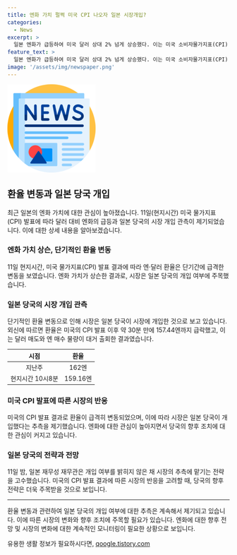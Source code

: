 ```yaml
---
title: 엔화 가치 펄쩍 미국 CPI 나오자 일본 시장개입?
categories:
  - News
excerpt: >
  일본 엔화가 급등하여 미국 달러 상대 2% 넘게 상승했다. 이는 미국 소비자물가지표(CPI) 예상을 하회하자 발생했는데, 이에 대한 엔화 가치를 떠받치기 위해 일본 당국이 시장에 개입한 것으로 관측된다. 엔·달러 환율은 150엔대 후반으로 내려가다가 갑작스럽게 157.44엔으로 급락했고, 당국의 개입이 제기되었다. 일본 재무성 재무관은 이에 대한 개입 여부를 밝히지 않았으나, 시장은 달러 상승 압력이 약해진 시점을 틈타 엔 매수에 나선 것으로 분석하고 있다.
feature_text: >
  일본 엔화가 급등하여 미국 달러 상대 2% 넘게 상승했다. 이는 미국 소비자물가지표(CPI) 예상을 하회하자 발생했는데, 이에 대한 엔화 가치를 떠받치기 위해 일본 당국이 시장에 개입한 것으로 관측된다. 엔·달러 환율은 150엔대 후반으로 내려가다가 갑작스럽게 157.44엔으로 급락했고, 당국의 개입이 제기되었다. 일본 재무성 재무관은 이에 대한 개입 여부를 밝히지 않았으나, 시장은 달러 상승 압력이 약해진 시점을 틈타 엔 매수에 나선 것으로 분석하고 있다.
image: '/assets/img/newspaper.png'
---
```


<p><img src="/assets/img/newspaper.png" alt="kimp 속보" /></p>

<h2 data-ke-size="size26">환율 변동과 일본 당국 개입</h2>

<p data-ke-size="size16">최근 일본의 엔화 가치에 대한 관심이 높아졌습니다. 11일(현지시간) 미국 물가지표(CPI) 발표에 따라 달러 대비 엔화의 급등과 일본 당국의 시장 개입 관측이 제기되었습니다. 이에 대한 상세 내용을 알아보겠습니다.</p>

<h3>엔화 가치 상슨, 단기적인 환율 변동</h3>

<p data-ke-size="size16">11일 현지시간, 미국 물가지표(CPI) 발표 결과에 따라 엔·달러 환율은 단기간에 급격한 변동을 보였습니다. 엔화 가치가 상슨한 결과로, 시장은 일본 당국의 개입 여부에 주목했습니다.</p>

<h3>일본 당국의 시장 개입 관측</h3>

<p data-ke-size="size16">단기적인 환율 변동으로 인해 시장은 일본 당국이 시장에 개입한 것으로 보고 있습니다. 외신에 따르면 환율은 미국의 CPI 발표 이후 약 30분 만에 157.44엔까지 급락했고, 이는 달러 매도와 엔 매수 물량이 대거 출회한 결과였습니다.</p>

<table>
    <thead>
        <tr>
            <th style="text-align: center;">시점</th>
            <th style="text-align: center;">환율</th>
        </tr>
    </thead>
    <tbody>
        <tr>
            <td style="text-align: center;">지난주</td>
            <td style="text-align: center;">162엔</td>
        </tr>
        <tr>
            <td style="text-align: center;">현지시간 10시8분</td>
            <td style="text-align: center;">159.16엔</td>
        </tr>
    </tbody>
</table>

<h3>미국 CPI 발표에 따른 시장의 반응</h3>

<p data-ke-size="size16">미국의 CPI 발표 결과로 환율이 급격히 변동되었으며, 이에 따라 시장은 일본 당국이 개입했다는 추측을 제기했습니다. 엔화에 대한 관심이 높아지면서 당국의 향후 조치에 대한 관심이 커지고 있습니다.</p>

<h3>일본 당국의 전략과 전망</h3>

<p data-ke-size="size16">11일 밤, 일본 재무성 재무관은 개입 여부를 밝히지 않은 채 시장의 추측에 맡기는 전략을 고수했습니다. 미국의 CPI 발표 결과에 따른 시장의 반응을 고려할 때, 당국의 향후 전략은 더욱 주목받을 것으로 보입니다.</p>

<hr>

<p data-ke-size="size16">환율 변동과 관련하여 일본 당국의 개입 여부에 대한 추측은 계속해서 제기되고 있습니다. 이에 따른 시장의 변화와 향후 조치에 주목할 필요가 있습니다. 엔화에 대한 향후 전망 및 시장의 변화에 대한 계속적인 모니터링이 필요한 상황으로 보입니다.</p>
유용한 생활 정보가 필요하시다면, <a href="https://qoogle.tistory.com" rel="dofollow">qoogle.tistory.com</a>


